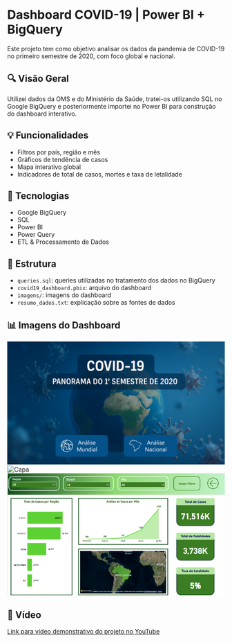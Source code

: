# Dashboard COVID-19 | Power BI + BigQuery

Este projeto tem como objetivo analisar os dados da pandemia de COVID-19 no primeiro semestre de 2020, com foco global e nacional.

## 🔍 Visão Geral

Utilizei dados da OMS e do Ministério da Saúde, tratei-os utilizando SQL no Google BigQuery e posteriormente importei no Power BI para construção do dashboard interativo.

## 💡 Funcionalidades

- Filtros por país, região e mês
- Gráficos de tendência de casos
- Mapa interativo global
- Indicadores de total de casos, mortes e taxa de letalidade

## 🧰 Tecnologias

- Google BigQuery
- SQL
- Power BI
- Power Query
- ETL & Processamento de Dados

## 📁 Estrutura

- `queries.sql`: queries utilizadas no tratamento dos dados no BigQuery
- `covid19_dashboard.pbix`: arquivo do dashboard 
- `imagens/`: imagens do dashboard
- `resumo_dados.txt`: explicação sobre as fontes de dados

## 📊 Imagens do Dashboard

![Capa](./Imagens/CapaCovid-19(Final).png)
![Capa](./Imagens/DashboardMuno.png)
![Capa](./Imagens/DashboardBrasil.png)

## 🎥 Vídeo

[Link para vídeo demonstrativo do projeto no YouTube](https://youtu.be/SEU-LINK-AQUI)

